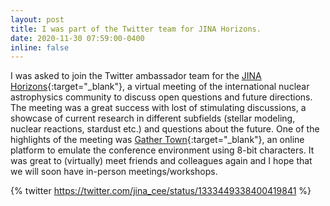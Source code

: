 ```yaml
---
layout: post
title: I was part of the Twitter team for JINA Horizons. 
date: 2020-11-30 07:59:00-0400
inline: false
---
```


I was asked to join the Twitter ambassador team for the [JINA Horizons](https://indico.frib.msu.edu/event/39/){:target="\_blank"}, a virtual meeting
of the international nuclear astrophysics community to discuss open questions and future directions. The meeting was a great success with lost of
stimulating discussions, a showcase of current research in different subfields (stellar modeling, nuclear reactions, stardust etc.) and questions about the future. One of the highlights of the meeting was [Gather Town](https://gather.town/){:target="\_blank"}, an online platform to emulate the conference 
environment using 8-bit characters. It was great to (virtually) meet friends and colleagues again and I hope that we will soon have in-person meetings/workshops.

{% twitter https://twitter.com/jina_cee/status/1333449338400419841 %}

<div class="row justify-content-sm-center">
    <div class="col-sm mt-3 mt-md-0">
        <img class="img-fluid" src="{{ site.baseurl }}/assets/img/jina-horizons.jpg" alt="" title=""/>
    </div>
</div> 
